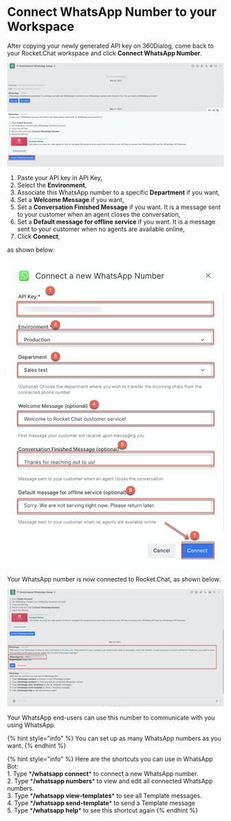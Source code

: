 # Connect WhatsApp Number to your Workspace

After copying your newly generated API key on 360Dialog, come back to your Rocket.Chat workspace and click **Connect WhatsApp Number**.

![](<../../../../../../.gitbook/assets/image (457) (1) (1).png>)

1. Paste your API key in API Key,
2. Select the **Environment**,
3. Associate this WhatsApp number to a specific **Department** if you want,
4. Set a **Welcome Message** if you want,
5. Set a **Conversation Finished Message** if you want. It is a message sent to your customer when an agent closes the conversation,
6. Set a **Default message for offline service** if you want. It is a message sent to your customer when no agents are available online,
7. Click **Connect**,

as shown below:

![](<../../../../../../.gitbook/assets/image (447) (1) (1).png>)

Your WhatsApp number is now connected to Rocket.Chat, as shown below:

![](<../../../../../../.gitbook/assets/image (446) (1) (1).png>)

Your WhatsApp end-users can use this number to communicate with you using WhatsApp.

{% hint style="info" %}
You can set up as many WhatsApp numbers as you want.
{% endhint %}

{% hint style="info" %}
Here are the shortcuts you can use in WhatsApp Bot:\
1\. Type \***/whatsapp connect**\* to connect a new WhatsApp number.\
2\. Type \***/whatsapp numbers**\* to view and edit all connected WhatsApp numbers.\
3\. Type \***/whatsapp view-templates**\* to see all Template messages.\
4\. Type \***/whatsapp send-template**\* to send a Template message\
5\. Type \***/whatsapp help**\* to see this shortcut again
{% endhint %}
